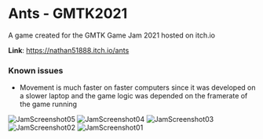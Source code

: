# Ants - GMTK2021
A game created for the GMTK Game Jam 2021 hosted on itch.io

**Link**: https://nathan51888.itch.io/ants

### Known issues
- Movement is much faster on faster computers since it was developed on a slower laptop and the game logic was depended on the framerate of the game running

![JamScreenshot05](https://github.com/user-attachments/assets/b11d6037-2271-45a6-acf0-25fffdf2fbdf)
![JamScreenshot04](https://github.com/user-attachments/assets/dc1350b2-f2d5-49c4-834c-5cc368e245b2)
![JamScreenshot03](https://github.com/user-attachments/assets/61f5b3cb-9e88-42f7-a8f4-17389be71278)
![JamScreenshot02](https://github.com/user-attachments/assets/b48da686-2d7c-40e3-8a77-34eca73ecf77)
![JamScreenshot01](https://github.com/user-attachments/assets/32c9c561-3ebe-4729-b9e6-b619f96bdea3)
